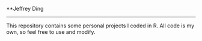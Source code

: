 **Jeffrey Ding
___

This repository contains some personal projects I coded in R. All code is my own, so feel free to use and modify.
